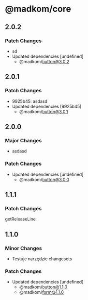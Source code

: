 # @madkom/core

## 2.0.2

### Patch Changes

- sd
- Updated dependencies [undefined]
  - @madkom/button@3.0.2

## 2.0.1

### Patch Changes

- 9925b45: asdasd
- Updated dependencies [9925b45]
  - @madkom/button@3.0.1

## 2.0.0

### Major Changes

- asdasd

### Patch Changes

- Updated dependencies [undefined]
  - @madkom/button@3.0.0

## 1.1.1

### Patch Changes

getReleaseLine

## 1.1.0

### Minor Changes

- Testuje narzędzie changesets

### Patch Changes

- Updated dependencies [undefined]
  - @madkom/button@1.1.0
  - @madkom/form@1.1.0
